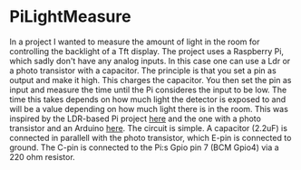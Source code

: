 # PiLightMeasure
In a project I wanted to measure the amount of light in the room for controlling the backlight of a Tft display. The project uses a Raspberry Pi, which sadly don't have any analog inputs. In this case one can use a Ldr or a photo transistor with a capacitor. The principle is that you set a pin as output and make it high. This charges the capacitor. You then set the pin as input and measure the time until the Pi consideres the input to be low. The time this takes depends on how much light the detector is exposed to and will be a value depending on how much light there is in the room. 
This was inspired by the LDR-based Pi project <a href="https://pimylifeup.com/raspberry-pi-light-sensor/">here</a> and the one with a photo transistor and an Arduino <a href="http://learn.parallax.com/tutorials/language/propeller-c/propeller-c-simple-circuits/sense-light">here</a>. 
The circuit is simple. A capacitor (2.2uF) is connected in parallell with the photo transistor, which E-pin is connected to ground. The C-pin is connected to the Pi:s Gpio pin 7 (BCM Gpio4) via a 220 ohm resistor. 
